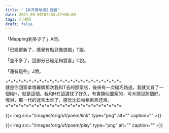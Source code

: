 ```yaml
---
title: "【非真實地場】鏈接"
date: 2021-09-06T09:53:17+08:00
tags: [小說]
draft: false
---
```


「Mapping到多少了」A問。

「已經更新了，感覺有點兒像遊戲」T說。

「差不多了，這部分已經足夠豐富」C說。

「還有這些」J說。

=\*=\*=\*=\*=\*=\*=\*=\*=\*=\*=\*=\*=\*=\*=\*=\*=\*=\*=\*=\*=\*=\*=  
就是你回家拿塔羅牌那次我和T去的那家店，後來有一次碰巧路過，我就又買了一個給H，就是這個。我和H在這邊找了好久，有賣類似圖案的，可木頭沒那個好。哦对，那一代的迷宮太难了，感觉比拉帕格尼尼还难。
=\*=\*=\*=\*=\*=\*=\*=\*=\*=\*=\*=\*=\*=\*=\*=\*=\*=\*=\*=\*=\*=\*=  

{{< img src="/images/orig/uf/poem/link" type="png" alt="" caption="" >}}

{{< img src="/images/orig/uf/poem/play" type="png" alt="" caption="" >}}